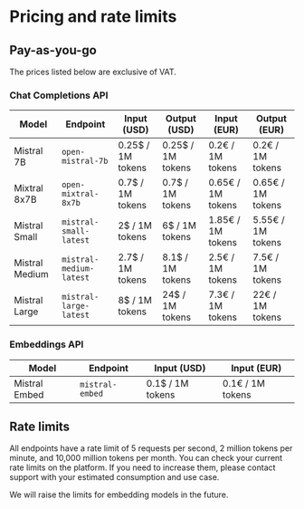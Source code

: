 # Pricing and rate limits

## Pay-as-you-go

The prices listed below are exclusive of VAT.

### Chat Completions API

| Model  | Endpoint  | Input (USD) | Output (USD) | Input (EUR) | Output (EUR) |
|-----------|-----------|-----------|-----------|-----------|-----------|
| Mistral 7B | `open-mistral-7b` | 0.25$ / 1M tokens | 0.25$ / 1M tokens | 0.2€ / 1M tokens | 0.2€ / 1M tokens |
| Mixtral 8x7B | `open-mixtral-8x7b` | 0.7$ / 1M tokens | 0.7$ / 1M tokens | 0.65€ / 1M tokens | 0.65€ / 1M tokens |
| Mistral Small | `mistral-small-latest` | 2$ / 1M tokens | 6$ / 1M tokens | 1.85€ / 1M tokens | 5.55€ / 1M tokens |
| Mistral Medium | `mistral-medium-latest` | 2.7$ / 1M tokens | 8.1$ / 1M tokens | 2.5€ / 1M tokens | 7.5€ / 1M tokens |
| Mistral Large | `mistral-large-latest` | 8$ / 1M tokens | 24$ / 1M tokens | 7.3€ / 1M tokens | 22€ / 1M tokens |

### Embeddings API

| Model  | Endpoint | Input (USD) | Input (EUR) |
|-----------|-----------|-----------|-----------|
| Mistral Embed | `mistral-embed` | 0.1$ / 1M tokens | 0.1€ / 1M tokens |

## Rate limits

All endpoints have a rate limit of 5 requests per second, 2 million tokens per minute, and 10,000 million tokens per month. You can check your current rate limits on the platform. If you need to increase them, please contact support with your estimated consumption and use case.

We will raise the limits for embedding models in the future.